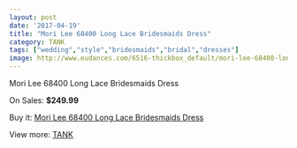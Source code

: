 ```yaml
---
layout: post
date: '2017-04-19'
title: "Mori Lee 68400 Long Lace Bridesmaids Dress"
category: TANK
tags: ["wedding","style","bridesmaids","bridal","dresses"]
image: http://www.eudances.com/6516-thickbox_default/mori-lee-68400-long-lace-bridesmaids-dress.jpg
---
```

Mori Lee 68400 Long Lace Bridesmaids Dress

On Sales: **$249.99**
<a href="https://www.eudances.com/en/tank/2387-mori-lee-68400-long-lace-bridesmaids-dress.html"><amp-img layout="responsive" width="600" height="600" src="//www.eudances.com/6516-thickbox_default/mori-lee-68400-long-lace-bridesmaids-dress.jpg" alt="Mori Lee 68400 Long Lace Bridesmaids Dress 0" /></a>
<a href="https://www.eudances.com/en/tank/2387-mori-lee-68400-long-lace-bridesmaids-dress.html"><amp-img layout="responsive" width="600" height="600" src="//www.eudances.com/6517-thickbox_default/mori-lee-68400-long-lace-bridesmaids-dress.jpg" alt="Mori Lee 68400 Long Lace Bridesmaids Dress 1" /></a>

Buy it: [Mori Lee 68400 Long Lace Bridesmaids Dress](https://www.eudances.com/en/tank/2387-mori-lee-68400-long-lace-bridesmaids-dress.html "Mori Lee 68400 Long Lace Bridesmaids Dress")

View more: [TANK](https://www.eudances.com/en/28-tank "TANK")